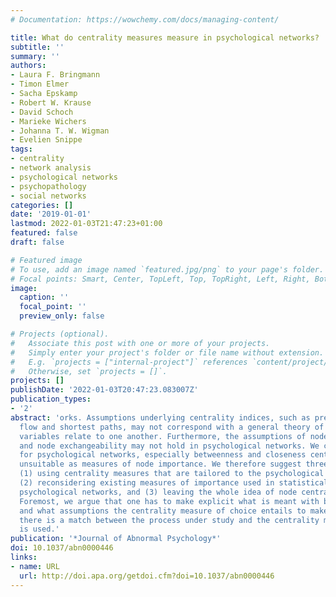 ```yaml
---
# Documentation: https://wowchemy.com/docs/managing-content/

title: What do centrality measures measure in psychological networks?
subtitle: ''
summary: ''
authors:
- Laura F. Bringmann
- Timon Elmer
- Sacha Epskamp
- Robert W. Krause
- David Schoch
- Marieke Wichers
- Johanna T. W. Wigman
- Evelien Snippe
tags:
- centrality
- network analysis
- psychological networks
- psychopathology
- social networks
categories: []
date: '2019-01-01'
lastmod: 2022-01-03T21:47:23+01:00
featured: false
draft: false

# Featured image
# To use, add an image named `featured.jpg/png` to your page's folder.
# Focal points: Smart, Center, TopLeft, Top, TopRight, Left, Right, BottomLeft, Bottom, BottomRight.
image:
  caption: ''
  focal_point: ''
  preview_only: false

# Projects (optional).
#   Associate this post with one or more of your projects.
#   Simply enter your project's folder or file name without extension.
#   E.g. `projects = ["internal-project"]` references `content/project/deep-learning/index.md`.
#   Otherwise, set `projects = []`.
projects: []
publishDate: '2022-01-03T20:47:23.083007Z'
publication_types:
- '2'
abstract: 'orks. Assumptions underlying centrality indices, such as presence of a
  flow and shortest paths, may not correspond with a general theory of how psychological
  variables relate to one another. Furthermore, the assumptions of node distinctiveness
  and node exchangeability may not hold in psychological networks. We conclude that,
  for psychological networks, especially betweenness and closeness centrality seem
  unsuitable as measures of node importance. We therefore suggest three ways forward:
  (1) using centrality measures that are tailored to the psychological network context,
  (2) reconsidering existing measures of importance used in statistical models underlying
  psychological networks, and (3) leaving the whole idea of node centrality behind.
  Foremost, we argue that one has to make explicit what is meant with being central
  and what assumptions the centrality measure of choice entails to make sure that
  there is a match between the process under study and the centrality measure that
  is used.'
publication: '*Journal of Abnormal Psychology*'
doi: 10.1037/abn0000446
links:
- name: URL
  url: http://doi.apa.org/getdoi.cfm?doi=10.1037/abn0000446
---
```

